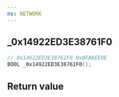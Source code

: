 ```yaml
---
ns: NETWORK
---
```

## _0x14922ED3E38761F0

```c
// 0x14922ED3E38761F0 0x8FA6EE0E
BOOL _0x14922ED3E38761F0();
```


## Return value
